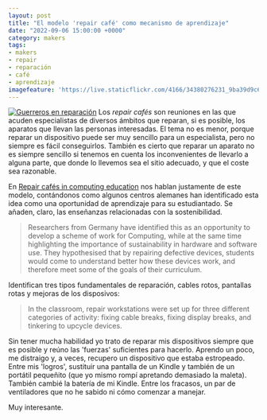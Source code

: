 ```yaml
---
layout: post
title: "El modelo 'repair café' como mecanismo de aprendizaje"
date: "2022-09-06 15:00:00 +0000"
category: makers
tags:
- makers
- repair
- reparación
- café
- aprendizaje
imagefeature: 'https://live.staticflickr.com/4166/34380276231_9ba39d9c65.jpg'
---
```

<a href="https://www.flickr.com/photos/fernand0/34380276231/" title="Guerreros en reparación "><img src="https://live.staticflickr.com/4166/34380276231_9ba39d9c65.jpg" alt="Guerreros en reparación " class="img-responsive img-centered"></a>
Los *repair cafés* son reuniones en las que acuden especialistas de diversos ámbitos que reparan, si es posible, los aparatos que llevan las personas interesadas.
El tema no es menor, porque reparar un dispositivo puede ser muy sencillo para un especialista, pero no siempre es fácil conseguirlos. También es cierto que reparar un aparato no es siempre sencillo si tenemos en cuenta los inconvenientes de llevarlo a alguna parte, que donde lo llevemos sea el sitio adecuado, y que el coste sea razonable.

En [Repair cafés in computing education](https://www.raspberrypi.org/blog/repair-cafes-computing-education-hello-world-19/) nos hablan justamente de este modelo, contándonos como algunos centros alemanes han identificado esta idea como una oportunidad de aprendizaje para su estudiantado.
Se añaden, claro, las enseñanzas relacionadas con la sostenibilidad.

> Researchers from Germany have identified this as an opportunity to develop a scheme of work for Computing, while at the same time highlighting the importance of sustainability in hardware and software use. They hypothesised that by repairing defective devices, students would come to understand better how these devices work, and therefore meet some of the goals of their curriculum.

Identifican tres tipos fundamentales de reparación, cables rotos, pantallas rotas y mejoras de los disposivos:

> In the classroom, repair workstations were set up for three different categories of activity: fixing cable breaks, fixing display breaks, and tinkering to upcycle devices.

Sin tener mucha habilidad yo trato de reparar mis dispositivos siempre que es posible y reúno las 'fuerzas' suficientes para hacerlo. Aprendo un poco, me distraigo y, a veces, recupero un dispositivo que estaba estropeado.
Entre mis 'logros', sustituir una pantalla de un Kindle y también de un portátil pequeñito (que yo mismo rompí apretando demasiado la maleta). También cambié la batería de mi Kindle.
Entre los fracasos, un par de ventiladores que no he sabido ni cómo comenzar a manejar.

Muy interesante.
